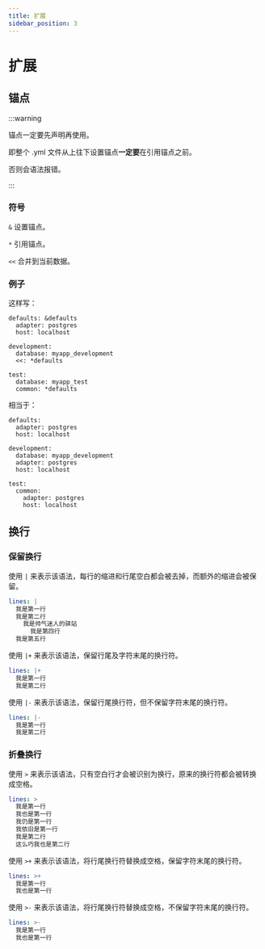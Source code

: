 ```yaml
---
title: 扩展
sidebar_position: 3
---
```


# 扩展

## 锚点

:::warning

锚点一定要先声明再使用。

即整个 .yml 文件从上往下设置锚点**一定要**在引用锚点之前。

否则会语法报错。

:::

### 符号

`&` 设置锚点。

`*` 引用锚点。

`<<` 合并到当前数据。

### 例子

这样写：

```
defaults: &defaults
  adapter: postgres
  host: localhost

development:
  database: myapp_development
  <<: *defaults

test:
  database: myapp_test
  common: *defaults
```

相当于：
```
defaults:
  adapter: postgres
  host: localhost

development:
  database: myapp_development
  adapter: postgres
  host: localhost

test:
  common:
    adapter: postgres
    host: localhost
```

## 换行

### 保留换行

使用 `|` 来表示该语法，每行的缩进和行尾空白都会被去掉，而额外的缩进会被保留。
```YAML
lines: |
  我是第一行
  我是第二行
    我是帅气迷人的驿站
      我是第四行
  我是第五行
```
使用 `|+` 来表示该语法，保留行尾及字符末尾的换行符。
```YAML
lines: |+
  我是第一行
  我是第二行
```

使用 `|-` 来表示该语法，保留行尾换行符，但不保留字符末尾的换行符。
```YAML
lines: |-
  我是第一行
  我是第二行
```

### 折叠换行

使用 `>` 来表示该语法，只有空白行才会被识别为换行，原来的换行符都会被转换成空格。
```YAML
lines: >
  我是第一行
  我也是第一行
  我仍是第一行
  我依旧是第一行
  我是第二行
  这么巧我也是第二行
```

使用 `>+` 来表示该语法，将行尾换行符替换成空格，保留字符末尾的换行符。
```YAML
lines: >+
  我是第一行
  我也是第一行
```

使用 `>-` 来表示该语法，将行尾换行符替换成空格，不保留字符末尾的换行符。
```YAML
lines: >-
  我是第一行
  我也是第一行
```